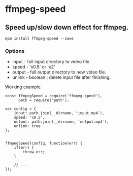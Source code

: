 # ffmpeg-speed

## Speed up/slow down effect for ffmpeg.


```
npm install ffmpeg-speed --save
```

### Options
* input - full input directory to video file.
* speed - 'x0.5' or 'x2'
* output - full output directory to new video file.
* unlink - boolean : delete input file after finishing.


Working example.
```
const ffmpegSpeed = require('ffmpeg-speed'),
	  path = require('path');

var config = {
	input: path.join(__dirname, 'input.mp4'),
	speed: 'x0.5',
	output: path.join(__dirname, 'output.mp4'),
	unlink: true
};


ffmpegSpeed(config, function(err) {
	if(err) {
		throw err;
	}

	// ...
});
```
